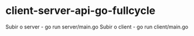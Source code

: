 # client-server-api-go-fullcycle
Subir o server - go run server/main.go
Subir o client - go run client/main.go
